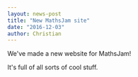 ```yaml
---
layout: news-post
title: "New MathsJam site"
date: "2016-12-03"
author: Christian
---
```


We've made a new website for MathsJam!

It's full of all sorts of cool stuff.
